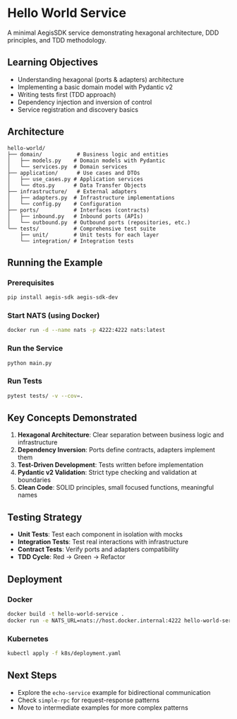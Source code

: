 # Hello World Service

A minimal AegisSDK service demonstrating hexagonal architecture, DDD principles, and TDD methodology.

## Learning Objectives

- Understanding hexagonal (ports & adapters) architecture
- Implementing a basic domain model with Pydantic v2
- Writing tests first (TDD approach)
- Dependency injection and inversion of control
- Service registration and discovery basics

## Architecture

```
hello-world/
├── domain/           # Business logic and entities
│   ├── models.py    # Domain models with Pydantic
│   └── services.py  # Domain services
├── application/      # Use cases and DTOs
│   ├── use_cases.py # Application services
│   └── dtos.py      # Data Transfer Objects
├── infrastructure/   # External adapters
│   ├── adapters.py  # Infrastructure implementations
│   └── config.py    # Configuration
├── ports/           # Interfaces (contracts)
│   ├── inbound.py   # Inbound ports (APIs)
│   └── outbound.py  # Outbound ports (repositories, etc.)
└── tests/           # Comprehensive test suite
    ├── unit/        # Unit tests for each layer
    └── integration/ # Integration tests
```

## Running the Example

### Prerequisites

```bash
pip install aegis-sdk aegis-sdk-dev
```

### Start NATS (using Docker)

```bash
docker run -d --name nats -p 4222:4222 nats:latest
```

### Run the Service

```bash
python main.py
```

### Run Tests

```bash
pytest tests/ -v --cov=.
```

## Key Concepts Demonstrated

1. **Hexagonal Architecture**: Clear separation between business logic and infrastructure
2. **Dependency Inversion**: Ports define contracts, adapters implement them
3. **Test-Driven Development**: Tests written before implementation
4. **Pydantic v2 Validation**: Strict type checking and validation at boundaries
5. **Clean Code**: SOLID principles, small focused functions, meaningful names

## Testing Strategy

- **Unit Tests**: Test each component in isolation with mocks
- **Integration Tests**: Test real interactions with infrastructure
- **Contract Tests**: Verify ports and adapters compatibility
- **TDD Cycle**: Red → Green → Refactor

## Deployment

### Docker

```bash
docker build -t hello-world-service .
docker run -e NATS_URL=nats://host.docker.internal:4222 hello-world-service
```

### Kubernetes

```bash
kubectl apply -f k8s/deployment.yaml
```

## Next Steps

- Explore the `echo-service` example for bidirectional communication
- Check `simple-rpc` for request-response patterns
- Move to intermediate examples for more complex patterns
